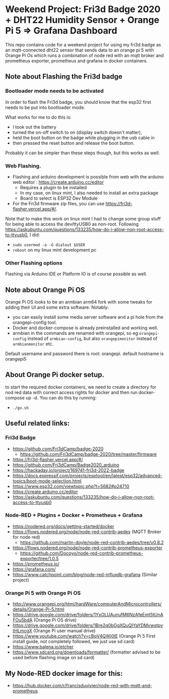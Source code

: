 # Weekend Project: Fri3d Badge 2020 + DHT22 Humidity Sensor + Orange Pi 5 => Grafana Dashboard

This repo contains code for a weekend project for using my fri3d badge as an mqtt-connected dht22 sensor that sends data to an orange pi 5 with Orange Pi Os which runs a combination of node red with an mqtt broker and prometheus exporter, prometheus and grafana in docker containers. 

## Note about Flashing the Fri3d badge
### Bootloader mode needs to be activated
In order to flash the Fri3d badge, you should know that the esp32 first needs to be put into bootloader mode.

What works for me to do this is: 
- I took out the battery
- turned the on-off switch to on (display switch doesn't matter), 
- held the boot button on the badge while plugging in the usb cable in
- then pressed the reset button and release the boot button.

Probably it can be simpler than these steps though, but this works as well.

### Web Flashing.
- Flashing and arduino development is possible from web with the arduino web editor : https://create.arduino.cc/editor
  - Requires a plugin to be installed
  - In my case, on linux mint, I also needed to install an extra package
  - Board to select is ESP32 Dev Module
- For the Fri3d firmware zip files, you can use https://fri3d-flasher.vercel.app/#/.

Note that to make this work on linux mint I had to change some group stuff for being able to access the dev/ttyUSB0 as non-root.
Following https://askubuntu.com/questions/133235/how-do-i-allow-non-root-access-to-ttyusb0, I did:
- `sudo usermod -a -G dialout $USER`
- `reboot`
on my linux mint development pc

### Other Flashing options
Flashing via Arduino IDE or Platform IO is of course possible as well.

## Note about Orange Pi OS
Orange Pi OS looks to be an armbian arm64 fork with some tweaks for adding their UI and some extra software. Notably:
- you can easily install some media server software and a pi hole from the orangepi-config tool.
- Docker and docker-compose is already preinstalled and working well.
- armbian in the commands are renamed with orangepi, so eg `orangepi-config` instead of `armbian-config`, but also `orangepimonitor` instead of `armbianmonitor` etc.

Default username and password there is root: orangepi.
default hostname is orangepi5

## About Orange Pi docker setup.
to start the required docker containers, we need to create a directory for nod red data with correct access rights for docker and then run docker-compose up -d. You can do this by running:
- `./go.sh`

## Useful related links:
### Fri3d Badge
- https://github.com/Fri3dCamp/badge-2020
  - https://github.com/Fri3dCamp/badge-2020/tree/master/firmware
- https://fri3d-flasher.vercel.app/#/
- https://github.com/Fri3dCamp/Badge2020_arduino
- https://hackaday.io/project/169741-fri3d-2022-badge
- https://docs.espressif.com/projects/esptool/en/latest/esp32/advanced-topics/boot-mode-selection.html
- https://www.esp32.com/viewtopic.php?t=5682#p24710
- https://create.arduino.cc/editor
- https://askubuntu.com/questions/133235/how-do-i-allow-non-root-access-to-ttyusb0

### Node-RED + Plugins + Docker + Prometheus + Grafana
- https://nodered.org/docs/getting-started/docker
- https://flows.nodered.org/node/node-red-contrib-aedes (MQTT Broker for node red)
  - https://github.com/martin-doyle/node-red-contrib-aedes/tree/v0.8.2
- https://flows.nodered.org/node/node-red-contrib-prometheus-exporter
  - https://github.com/Docoyo/node-red-contrib-prometheus-exporter/tree/1.0.5
- https://prometheus.io/
- https://grafana.com/
- https://www.catchpoint.com/blog/node-red-influxdb-grafana (Similar project)

### Orange Pi 5 with Orange Pi OS
- http://www.orangepi.org/html/hardWare/computerAndMicrocontrollers/details/Orange-Pi-5.html
- https://drive.google.com/drive/folders/1YxOLUAunufM6NzAfeEmt5tUnAFOu5bdA (Orange Pi OS drive)
- https://drive.google.com/drive/folders/1Bre2q0bGgXQuQlYaYDMvwstpvtHLmcgX (Orange Pi user manual drive)
- https://www.youtube.com/watch?v=cBqV4QWj0lE (Orange Pi 5 First install guide, not completely followed, we just use sd card)
- https://www.balena.io/etcher
- https://www.sdcard.org/downloads/formatter/ (formatter advised to be used before flashing image on sd card)

## My Node-RED docker image for this:
- https://hub.docker.com/r/francisduvivier/node-red-with-mqtt-and-prometheus
